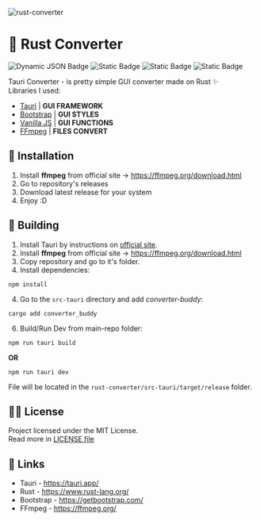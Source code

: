 ![rust-converter](https://github.com/mealet/rust-converter/assets/110933288/3e582156-a12b-40b7-82a7-70cbb50eb058)

# 🦀 Rust Converter
![Dynamic JSON Badge](https://img.shields.io/badge/dynamic/json?url=https%3A%2F%2Fraw.githubusercontent.com%2Fmealet%2Frust-converter%2Fmain%2Fpackage.json&query=%24.version&style=for-the-badge&label=version&color=%23ff0d0d)
![Static Badge](https://img.shields.io/badge/rust-red?style=for-the-badge&label=Language&color=%23ff0d0d)
![Static Badge](https://img.shields.io/badge/MIT-red?style=for-the-badge&label=License&color=%23ff0d0d)
![Static Badge](https://img.shields.io/badge/FFMPEG-red?style=for-the-badge&label=Converter&color=%23ff0d0d)

Tauri Converter - is pretty simple GUI converter made on Rust ✨<br>
Libraries I used:
- [Tauri](https://tauri.app/) | **GUI FRAMEWORK**
- [Bootstrap](https://getbootstrap.com/) | **GUI STYLES**
- [Vanilla JS](https://tauri.app/v1/guides/getting-started/setup/html-css-js/) | **GUI FUNCTIONS**
- [FFmpeg](https://ffmpeg.org/) | **FILES CONVERT**

## 👀 Installation
1. Install **ffmpeg** from official site -> https://ffmpeg.org/download.html
2. Go to repository's releases
3. Download latest release for your system
4. Enjoy :D

## 🧐 Building
1. Install Tauri by instructions on [official site](https://tauri.app/).
2. Install **ffmpeg** from official site -> https://ffmpeg.org/download.html
3. Copy repository and go to it's folder.
4. Install dependencies:
```
npm install
```
4. Go to the `src-tauri` directory and add _converter-buddy_:
```
cargo add converter_buddy
```
6. Build/Run Dev from main-repo folder:
```
npm run tauri build
```
**OR**
```
npm run tauri dev
```

File will be located in the `rust-converter/src-tauri/target/release` folder.

## 😵‍💫 License
Project licensed under the MIT License.<br>
Read more in [LICENSE file](/LICENSE)
<br>

## 🔗 Links
 - Tauri - https://tauri.app/
 - Rust - https://www.rust-lang.org/
 - Bootstrap - https://getbootstrap.com/
 - FFmpeg - https://ffmpeg.org/
